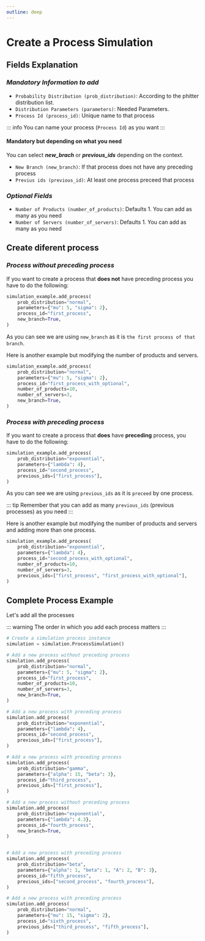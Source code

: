 ```yaml
---
outline: deep
---
```


# Create a Process Simulation

## Fields Explanation

### _Mandatory Information to add_

- `Probability Distribution (prob_distribution)`: According to the phitter distribution list.
- `Distribution Parameters (parameters)`: Needed Parameters.
- `Process Id (process_id)`: Unique name to that process

::: info
You can name your process (`Process Id`) as you want
:::

#### Mandatory but depending on what you need

You can select **_new_brach_** or **_previous_ids_** depending on the context.

- `New Branch (new_branch)`: If that process does not have any preceding process
- `Previus ids (previous_id)`: At least one process preceed that process

### _Optional Fields_

- `Number of Products (number_of_products)`: Defaults 1. You can add as many as you need
- `Number of Servers (number_of_servers)`: Defaults 1. You can add as many as you need

## Create diferent process

### _Process without preceding process_

If you want to create a process that **does not** have preceding process you have to do the following:

```python
simulation_example.add_process(
    prob_distribution="normal",
    parameters={"mu": 5, "sigma": 2},
    process_id="first_process",
    new_branch=True,
)
```

As you can see we are using `new_branch` as it is `the first process of that branch`.

Here is another example but modifying the number of products and servers.

```python
simulation_example.add_process(
    prob_distribution="normal",
    parameters={"mu": 5, "sigma": 2},
    process_id="first_process_with_optional",
    number_of_products=10,
    number_of_servers=3,
    new_branch=True,
)
```

### _Process with preceding process_

If you want to create a process that **does** have **preceding** process, you have to do the following:

```python
simulation_example.add_process(
    prob_distribution="exponential",
    parameters={"lambda": 4},
    process_id="second_process",
    previous_ids=["first_process"],
)
```

As you can see we are using `previous_ids` as it is `preceed` by one process.

::: tip
Remember that you can add as many `previous_ids` (previous processes) as you need
:::

Here is another example but modifying the number of products and servers and adding more than one process.

```python
simulation_example.add_process(
    prob_distribution="exponential",
    parameters={"lambda": 4},
    process_id="second_process_with_optional",
    number_of_products=10,
    number_of_servers=3,
    previous_ids=["first_process", "first_process_with_optional"],
)
```

## Complete Process Example

Let's add all the processes

::: warning
The order in which you add each process matters
:::

```python
# Create a simulation process instance
simulation = simulation.ProcessSimulation()

# Add a new process without preceding process
simulation.add_process(
    prob_distribution="normal",
    parameters={"mu": 5, "sigma": 2},
    process_id="first_process",
    number_of_products=10,
    number_of_servers=3,
    new_branch=True,
)

# Add a new process with preceding process
simulation.add_process(
    prob_distribution="exponential",
    parameters={"lambda": 4},
    process_id="second_process",
    previous_ids=["first_process"],
)

# Add a new process with preceding process
simulation.add_process(
    prob_distribution="gamma",
    parameters={"alpha": 15, "beta": 3},
    process_id="third_process",
    previous_ids=["first_process"],
)

# Add a new process without preceding process
simulation.add_process(
    prob_distribution="exponential",
    parameters={"lambda": 4.3},
    process_id="fourth_process",
    new_branch=True,
)


# Add a new process with preceding process
simulation.add_process(
    prob_distribution="beta",
    parameters={"alpha": 1, "beta": 1, "A": 2, "B": 3},
    process_id="fifth_process",
    previous_ids=["second_process", "fourth_process"],
)

# Add a new process with preceding process
simulation.add_process(
    prob_distribution="normal",
    parameters={"mu": 15, "sigma": 2},
    process_id="sixth_process",
    previous_ids=["third_process", "fifth_process"],
)
```
